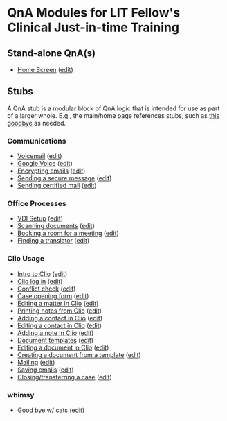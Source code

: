 # QnA Modules for LIT Fellow's Clinical Just-in-time Training

## Stand-alone QnA(s)
- [Home Screen](https://www.qnamarkup.net/i/?source=https://suffolklitlab.org/clio/qnas/index.txt) ([edit](https://www.qnamarkup.org/?source=https://suffolklitlab.org/clio/qnas/index.txt))

## Stubs
A QnA stub is a modular block of QnA logic that is intended for use as part of a larger whole. E.g., the main/home page references stubs, such as [this goodbye](https://www.qnamarkup.net/i/?source=https://suffolklitlab.org/clio/qnas/cats.txt) as needed.

### Communications
- [Voicemail](https://www.qnamarkup.net/i/?source=https://suffolklitlab.org/clio/qnas/voicemail.txt) ([edit](https://www.qnamarkup.org/?source=https://suffolklitlab.org/clio/qnas/voicemail.txt))
- [Google Voice](https://www.qnamarkup.net/i/?source=https://suffolklitlab.org/clio/qnas/Google_Voice.txt) ([edit](https://www.qnamarkup.org/?source=https://suffolklitlab.org/clio/qnas/Google_Voice.txt))
- [Encrypting emails](https://www.qnamarkup.net/i/?source=https://suffolklitlab.org/clio/qnas/Email_encryption.txt) ([edit](https://www.qnamarkup.org/?source=https://suffolklitlab.org/clio/qnas/Email_encryption.txt))
- [Sending a secure message](https://www.qnamarkup.net/i/?source=https://suffolklitlab.org/clio/qnas/Secure_messages_qna.txt) ([edit](https://www.qnamarkup.org/?source=https://suffolklitlab.org/clio/qnas/Secure_messages_qna.txt))
- [Sending certified mail](https://www.qnamarkup.net/i/?source=https://suffolklitlab.org/clio/qnas/Certify_mail.txt) ([edit](https://www.qnamarkup.org/?source=https://suffolklitlab.org/clio/qnas/Certify_mail.txt))

### Office Processes
- [VDI Setup](https://www.qnamarkup.net/i/?source=https://suffolklitlab.org/clio/qnas/VDI_setup.txt) ([edit](https://www.qnamarkup.org/?source=https://suffolklitlab.org/clio/qnas/VDI_setup.txt))
- [Scanning documents](https://www.qnamarkup.net/i/?source=https://suffolklitlab.org/clio/qnas/Scanning.txt) ([edit](https://www.qnamarkup.org/?source=https://suffolklitlab.org/clio/qnas/Scanning.txt))
- [Booking a room for a meeting](https://www.qnamarkup.net/i/?source=https://suffolklitlab.org/clio/qnas/BookRoom.txt) ([edit](https://www.qnamarkup.org/?source=https://suffolklitlab.org/clio/qnas/BookRoom.txt))
- [Finding a translator](https://www.qnamarkup.net/i/?source=https://suffolklitlab.org/clio/qnas/Translator.txt) ([edit](https://www.qnamarkup.org/?source=https://suffolklitlab.org/clio/qnas/Translator.txt))

### Clio Usage
- [Intro to Clio](https://www.qnamarkup.net/i/?source=https://suffolklitlab.org/clio/qnas/ClioIntro.txt) ([edit](https://www.qnamarkup.org/?source=https://suffolklitlab.org/clio/qnas/ClioIntro.txt))
- [Clio log in](https://www.qnamarkup.net/i/?source=https://suffolklitlab.org/clio/qnas/Clio_login.txt) ([edit](https://www.qnamarkup.org/?source=https://suffolklitlab.org/clio/qnas/Clio_login.txt))
- [Conflict check](https://www.qnamarkup.net/i/?source=https://suffolklitlab.org/clio/qnas/Conflictqna.txt) ([edit](https://www.qnamarkup.org/?source=https://suffolklitlab.org/clio/qnas/Conflictqna.txt))
- [Case opening form](https://www.qnamarkup.net/i/?source=https://suffolklitlab.org/clio/qnas/Case_opening.txt) ([edit](https://www.qnamarkup.org/?source=https://suffolklitlab.org/clio/qnas/Case_opening.txt))
- [Editing a matter in Clio](https://www.qnamarkup.net/i/?source=https://suffolklitlab.org/clio/qnas/EditMatter.txt) ([edit](https://www.qnamarkup.org/?source=https://suffolklitlab.org/clio/qnas/EditMatter.txt))
- [Printing notes from Clio](https://www.qnamarkup.net/i/?source=https://suffolklitlab.org/clio/qnas/Print_notes.txt) ([edit](https://www.qnamarkup.org/?source=https://suffolklitlab.org/clio/qnas/Print_notes.txt))
- [Adding a contact in Clio](https://www.qnamarkup.net/i/?source=https://suffolklitlab.org/clio/qnas/AddContact.txt) ([edit](https://www.qnamarkup.org/?source=https://suffolklitlab.org/clio/qnas/AddContact.txt))
- [Editing a contact in Clio](https://www.qnamarkup.net/i/?source=https://suffolklitlab.org/clio/qnas/EditContact.txt) ([edit](https://www.qnamarkup.org/?source=https://suffolklitlab.org/clio/qnas/EditContact.txt))
- [Adding a note in Clio](https://www.qnamarkup.net/i/?source=https://suffolklitlab.org/clio/qnas/AddNote.txt) ([edit](https://www.qnamarkup.org/?source=https://suffolklitlab.org/clio/qnas/AddNote.txt))
- [Document templates](https://www.qnamarkup.net/i/?source=https://suffolklitlab.org/clio/qnas/document_template.txt) ([edit](https://www.qnamarkup.org/?source=https://suffolklitlab.org/clio/qnas/document_template.txt))
- [Editing a document in Clio](https://www.qnamarkup.net/i/?source=https://suffolklitlab.org/clio/qnas/edit_documents.txt) ([edit](https://www.qnamarkup.org/?source=https://suffolklitlab.org/clio/qnas/edit_documents.txt))
- [Creating a document from a template](https://www.qnamarkup.net/i/?source=https://suffolklitlab.org/clio/qnas/document_template_ver.2.txt) ([edit](https://www.qnamarkup.org/?source=https://suffolklitlab.org/clio/qnas/document_template_ver.2.txt))
- [Mailing](https://www.qnamarkup.net/i/?source=https://suffolklitlab.org/clio/qnas/mail_letter.txt) ([edit](https://www.qnamarkup.org/?source=https://suffolklitlab.org/clio/qnas/mail_letter.txt))
- [Saving emails](https://www.qnamarkup.net/i/?source=https://suffolklitlab.org/clio/qnas/SaveEmail.txt) ([edit](https://www.qnamarkup.org/?source=https://suffolklitlab.org/clio/qnas/SaveEmail.txt))
- [Closing/transferring a case](https://www.qnamarkup.net/i/?source=https://suffolklitlab.org/clio/qnas/Closing_transfer.txt) ([edit](https://www.qnamarkup.org/?source=https://suffolklitlab.org/clio/qnas/Closing_transfer.txt))

### whimsy
- [Good bye w/ cats](https://www.qnamarkup.net/i/?source=https://suffolklitlab.org/clio/qnas/cats.txt) ([edit](https://www.qnamarkup.org/?source=https://suffolklitlab.org/clio/qnas/cats.txt))
